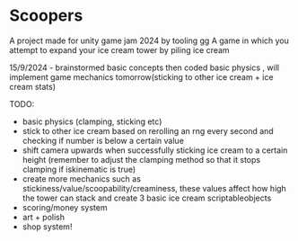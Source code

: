 # Scoopers
 A project made for unity game jam 2024 by tooling gg
 A game in which you attempt to expand your ice cream tower by piling ice cream

15/9/2024 - brainstormed basic concepts then coded basic physics , will implement game mechanics tomorrow(sticking to other ice cream + ice cream stats)

TODO:
- basic physics (clamping, sticking etc)
- stick to other ice cream based on rerolling an rng every second and checking if number is below a certain value
- shift camera upwards when successfully sticking ice cream to a certain height (remember to adjust the clamping method so that it stops clamping if iskinematic is true)
- create more mechanics such as stickiness/value/scoopability/creaminess, these values affect how high the tower can stack and create 3 basic ice cream scriptableobjects 
- scoring/money system
- art + polish
- shop system!
